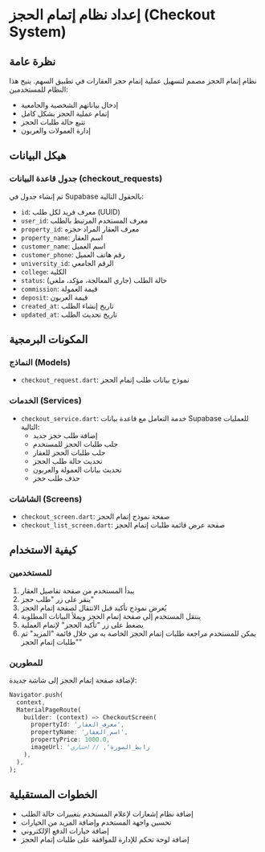 # إعداد نظام إتمام الحجز (Checkout System)

## نظرة عامة
نظام إتمام الحجز مصمم لتسهيل عملية إتمام حجز العقارات في تطبيق السهم. يتيح هذا النظام للمستخدمين:
- إدخال بياناتهم الشخصية والجامعية
- إتمام عملية الحجز بشكل كامل
- تتبع حالة طلبات الحجز
- إدارة العمولات والعربون

## هيكل البيانات

### جدول قاعدة البيانات (checkout_requests)
تم إنشاء جدول في Supabase بالحقول التالية:
- `id`: معرف فريد لكل طلب (UUID)
- `user_id`: معرف المستخدم المرتبط بالطلب
- `property_id`: معرف العقار المراد حجزه
- `property_name`: اسم العقار
- `customer_name`: اسم العميل
- `customer_phone`: رقم هاتف العميل
- `university_id`: الرقم الجامعي
- `college`: الكلية
- `status`: حالة الطلب (جاري المعالجة، مؤكد، ملغي)
- `commission`: قيمة العمولة
- `deposit`: قيمة العربون
- `created_at`: تاريخ إنشاء الطلب
- `updated_at`: تاريخ تحديث الطلب

## المكونات البرمجية

### النماذج (Models)
- `checkout_request.dart`: نموذج بيانات طلب إتمام الحجز

### الخدمات (Services)
- `checkout_service.dart`: خدمة التعامل مع قاعدة بيانات Supabase للعمليات التالية:
  - إضافة طلب حجز جديد
  - جلب طلبات الحجز للمستخدم
  - جلب طلبات الحجز للعقار
  - تحديث حالة طلب الحجز
  - تحديث بيانات العمولة والعربون
  - حذف طلب حجز

### الشاشات (Screens)
- `checkout_screen.dart`: صفحة نموذج إتمام الحجز
- `checkout_list_screen.dart`: صفحة عرض قائمة طلبات إتمام الحجز

## كيفية الاستخدام

### للمستخدمين
1. يبدأ المستخدم من صفحة تفاصيل العقار
2. ينقر على زر "طلب حجز"
3. يُعرض نموذج تأكيد قبل الانتقال لصفحة إتمام الحجز
4. ينتقل المستخدم إلى صفحة إتمام الحجز ويملأ البيانات المطلوبة
5. يضغط على زر "تأكيد الحجز" لإتمام العملية
6. يمكن للمستخدم مراجعة طلبات إتمام الحجز الخاصة به من خلال قائمة "المزيد" ثم "طلبات إتمام الحجز"

### للمطورين
لإضافة صفحة إتمام الحجز إلى شاشة جديدة:

```dart
Navigator.push(
  context,
  MaterialPageRoute(
    builder: (context) => CheckoutScreen(
      propertyId: 'معرف_العقار',
      propertyName: 'اسم_العقار',
      propertyPrice: 1000.0,
      imageUrl: 'رابط_الصورة', // اختياري
    ),
  ),
);
```

## الخطوات المستقبلية
- إضافة نظام إشعارات لإعلام المستخدم بتغييرات حالة الطلب
- تحسين واجهة المستخدم وإضافة المزيد من الخيارات
- إضافة خيارات الدفع الإلكتروني
- إضافة لوحة تحكم للإدارة للموافقة على طلبات إتمام الحجز 
